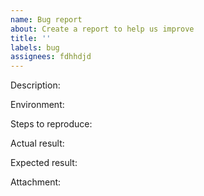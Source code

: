 ```yaml
---
name: Bug report
about: Create a report to help us improve
title: ''
labels: bug
assignees: fdhhdjd
---
```


Description:

Environment:

Steps to reproduce:

Actual result:

Expected result:

Attachment:

